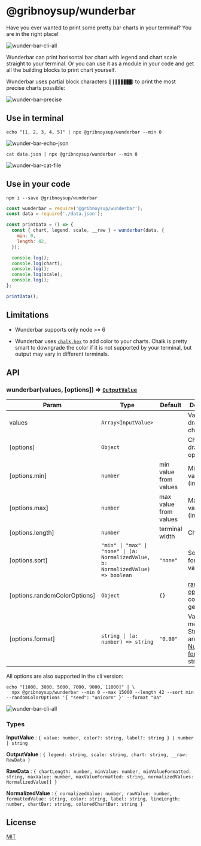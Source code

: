 # @gribnoysup/wunderbar

Have you ever wanted to print some pretty bar charts in your terminal? You are
in the right place!

![wunder-bar-cli-all](./wunder-bar-cli-all.png)

Wunderbar can print horisontal bar chart with legend and chart scale straight to
your terminal. Or you can use it as a module in your code and get all the
building blocks to print chart yourself.

Wunderbar uses partial block characters (`▏▎▍▌▋▊▉█`) to print the most precise
charts possible:

![wunder-bar-precise](./wunder-bar-precise.png)

## Use in terminal

```
echo "[1, 2, 3, 4, 5]" | npx @gribnoysup/wunderbar --min 0
```

![wunder-bar-echo-json](./wunder-bar-echo-json.png)

```
cat data.json | npx @gribnoysup/wunderbar --min 0
```

![wunder-bar-cat-file](./wunder-bar-cat-file.png)

## Use in your code

```
npm i --save @gribnoysup/wunderbar
```

```js
const wunderbar = require('@gribnoysup/wunderbar');
const data = require('./data.json');

const printData = () => {
  const { chart, legend, scale, __raw } = wunderbar(data, {
    min: 0,
    length: 42,
  });

  console.log();
  console.log(chart);
  console.log();
  console.log(scale);
  console.log();
};

printData();
```

## Limitations

* Wunderbar supports only node >= 6

* Wunderbar uses [`chalk.hex`][1] to add color to your charts. Chalk is pretty
  smart to downgrade the color if it is not supported by your terminal, but
  output may vary in different terminals.

## API

### wunderbar(values, [options]) ⇒ [`OutputValue`][4]

| Param                        | Type                                                                                                     | Default               | Description                                                           |
| ---------------------------- | -------------------------------------------------------------------------------------------------------- | --------------------- | --------------------------------------------------------------------- |
| values                       | `Array<InputValue>`                                                                                      |                       | Values to draw on a chart                                             |
| [options]                    | `Object`                                                                                                 |                       | Chart drawing options                                                 |
| [options.min]                | `number`                                                                                                 | min value from values | Min chart value (inclusive)                                           |
| [options.max]                | `number`                                                                                                 | max value from values | Max chart value (inclusive)                                           |
| [options.length]             | `number`                                                                                                 | terminal width        | Chart length                                                          |
| [options.sort]               | <code>"min" &#124; "max" &#124; "none" &#124; (a: NormalizedValue, b: NormalizedValue) => boolean</code> | `"none"`              | Sort method for chart values                                          |
| [options.randomColorOptions] | `Object`                                                                                                 | `{}`                  | [randomColor options][2] for color generation                         |
| [options.format]             | <code>string &#124; (a: number) => string</code>                                                         | `"0.00"`              | Value format method. String values are [Numeral.js format][7] strings |

All options are also supported in the cli version:

```
echo "[1000, 3000, 5000, 7000, 9000, 11000]" | \
  npx @gribnoysup/wunderbar --min 0 --max 15000 --length 42 --sort min --randomColorOptions '{ "seed": "unicorn" }' --format "0a"
```

![wunder-bar-cli-all](./wunder-bar-cli-all.png)

### Types

<a name="#InputValue">**InputValue**</a> :
`{ value: number, color?: string, label?: string } | number | string`

<a name="#OutputValue">**OutputValue**</a> :
`{ legend: string, scale: string, chart: string, __raw: RawData }`

<a name="#RawData">**RawData**</a> :
`{ chartLength: number, minValue: number, minValueFormatted: string, maxValue: number, maxValueFormatted: string, normalizedValues: NormalizedValue[] }`

<a name="#NormalizedValue">**NormalizedValue**</a> :
`{ normalizedValue: number, rawValue: number, formattedValue: string, color: string, label: string, lineLength: number, chartBar: string, coloredChartBar: string }`

[1]: https://github.com/chalk/chalk#256-and-truecolor-color-support
[2]: https://github.com/davidmerfield/randomColor#options
[3]: #InputValue
[4]: #OutputValue
[5]: #NormalizedValue
[6]: #RawData
[7]: http://numeraljs.com/#format

## License

[MIT](./LICENSE)
